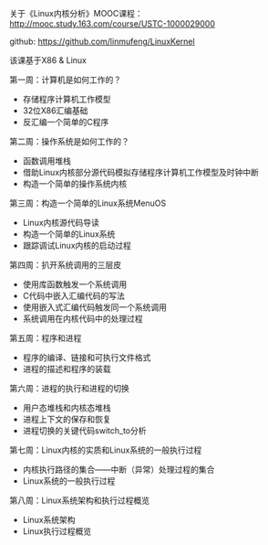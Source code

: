 关于《Linux内核分析》MOOC课程：http://mooc.study.163.com/course/USTC-1000029000

github: https://github.com/linmufeng/LinuxKernel

该课基于X86 & Linux

第一周：计算机是如何工作的？

- 存储程序计算机工作模型
- 32位X86汇编基础
- 反汇编一个简单的C程序

第二周：操作系统是如何工作的？

- 函数调用堆栈
- 借助Linux内核部分源代码模拟存储程序计算机工作模型及时钟中断
- 构造一个简单的操作系统内核

第三周：构造一个简单的Linux系统MenuOS

- Linux内核源代码导读
- 构造一个简单的Linux系统
- 跟踪调试Linux内核的启动过程

第四周：扒开系统调用的三层皮

- 使用库函数触发一个系统调用
- C代码中嵌入汇编代码的写法
- 使用嵌入式汇编代码触发同一个系统调用
- 系统调用在内核代码中的处理过程

第五周：程序和进程

- 程序的编译、链接和可执行文件格式
- 进程的描述和程序的装载

第六周：进程的执行和进程的切换

- 用户态堆栈和内核态堆栈
- 进程上下文的保存和恢复
- 进程切换的关键代码switch_to分析

第七周：Linux内核的实质和Linux系统的一般执行过程

- 内核执行路径的集合——中断（异常）处理过程的集合
- Linux系统的一般执行过程

第八周：Linux系统架构和执行过程概览

- Linux系统架构
- Linux执行过程概览
